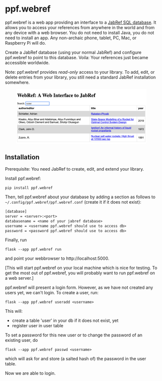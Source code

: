 # ppf.webref

ppf.webref is a web app providing an interface to a [JabRef SQL
database](https://docs.jabref.org/collaborative-work/sqldatabase).
It allows you to access your references from anywhere in the world and from
any device with a web browser. You do not need to install Java, you
do not need to install an app. Any non-archaic phone, tablet, PC, Mac, or
Raspberry Pi will do.

Create a JabRef database (using your normal JabRef) and configure ppf.webref 
to point to this database. Voila: Your references just became accessible
worldwide.

Note: ppf.webref provides *read-only* access to your library. To add, edit, or
delete entries from your library, you still need a standard JabRef installation
somewhere.

<p align="middle">
<img alt="Screenshot" src="imgs/webref_screenshot.png" height=180>
</p>


## Installation

Prerequisite: You need JabRef to create, edit, and extend your library.

Install ppf.webref:

```shell
pip install ppf.webref
```

Then, tell ppf.webref about your database by adding a section as follows to
`~/.config/ppf.webref/ppf.webref.conf` (create it if it does not exist):

```
[database]
server = <server>:<port>
databasename = <name of your jabref database>
username = <username ppf.webref should use to access db>
password = <password ppf.webref should use to access db>
```

Finally, run

```shell
flask --app ppf.webref run
```

and point your webbrowser to http://localhost:5000.

[This will start ppf.webref on your local machine which is nice for testing.
To get the most out of ppf.webref, you will probably want to run ppf.webref on
a web server.]

ppf.webref will present a login form. However, as we have not created any users
yet, we can't login. To create a user, run:

```shell
flask --app ppf.webref useradd <username>
```

This will:

* create a table 'user' in your db if it does not exist, yet
* register user <username> in user table

To set a password for this new user or to change the password of an existing
user, do

```shell
flask --app ppf.webref passwd <username>
```

which will ask for and store (a salted hash of) the password in the
user table.

Now we are able to login.

